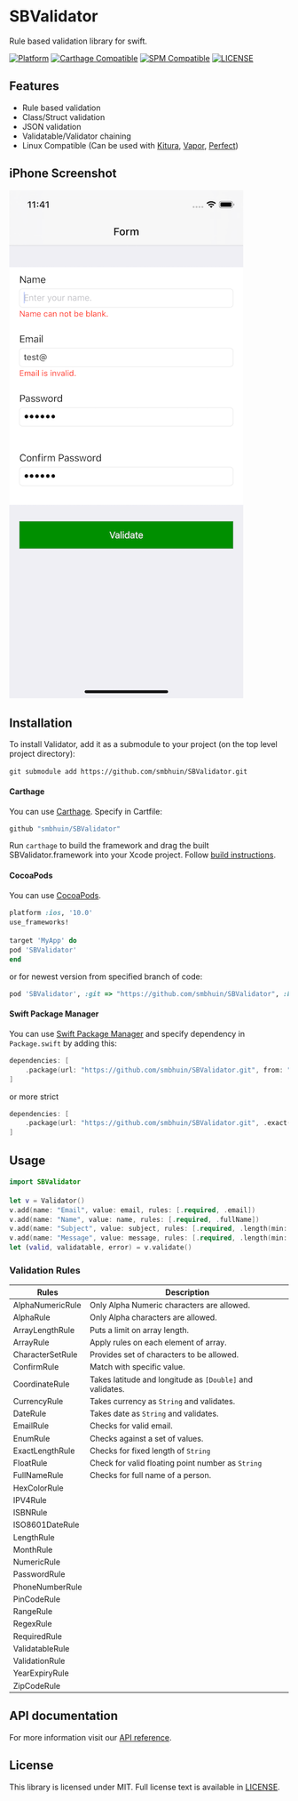 # SBValidator

Rule based validation library for swift.

[![Platform](https://img.shields.io/badge/Platforms-iOS%20%7C%20macOS%20%7C%20watchOS%20%7C%20tvOS%20%7C%20Linux-4E4E4E.svg?colorA=4BC51D)](#installation)
[![Carthage Compatible](https://img.shields.io/badge/Carthage-compatible-4BC51D.svg?style=flat)](#carthage)
[![SPM Compatible](https://img.shields.io/badge/SPM-compatible-4BC51D.svg?style=flat)](#spm)
[![LICENSE](https://img.shields.io/badge/License-MIT-4BC51D.svg?style=flat)](#license)

## Features

- Rule based validation
- Class/Struct validation
- JSON validation
- Validatable/Validator chaining
- Linux Compatible (Can be used with [Kitura](https://www.kitura.io), [Vapor](https://vapor.codes), [Perfect](https://perfect.org))

## iPhone Screenshot

![Screenshot](https://raw.githubusercontent.com/smbhuin/SBValidator/master/screenshot.png)

## Installation

To install Validator, add it as a submodule to your project (on the top level project directory):

`git submodule add https://github.com/smbhuin/SBValidator.git`

#### Carthage 
You can use [Carthage](https://github.com/Carthage/Carthage). 
Specify in Cartfile:

```ruby
github "smbhuin/SBValidator"
```

Run `carthage` to build the framework and drag the built SBValidator.framework into your Xcode project. Follow [build instructions](https://github.com/Carthage/Carthage#getting-started).

#### CocoaPods

You can use [CocoaPods](http://cocoapods.org/?q=SBValidator).

```ruby
platform :ios, '10.0'
use_frameworks!

target 'MyApp' do
pod 'SBValidator'
end
```

or for newest version from specified branch of code:

```ruby
pod 'SBValidator', :git => "https://github.com/smbhuin/SBValidator", :branch => "master"
```

#### Swift Package Manager

You can use [Swift Package Manager](https://swift.org/package-manager/) and specify dependency in `Package.swift` by adding this:

```swift
dependencies: [
    .package(url: "https://github.com/smbhuin/SBValidator.git", from: "2.0.1")
]
```

or more strict

```swift
dependencies: [
    .package(url: "https://github.com/smbhuin/SBValidator.git", .exact("2.0.1"))
]
```

## Usage

```swift
import SBValidator

let v = Validator()
v.add(name: "Email", value: email, rules: [.required, .email])
v.add(name: "Name", value: name, rules: [.required, .fullName])
v.add(name: "Subject", value: subject, rules: [.required, .length(min: 10, max: 200)])
v.add(name: "Message", value: message, rules: [.required, .length(min: 10, max: 2000)])
let (valid, validatable, error) = v.validate()
```

### Validation Rules

| Rules          | Description               |
| -------------- | ------------------------- |
| AlphaNumericRule | Only Alpha Numeric characters are allowed. |
| AlphaRule | Only Alpha characters are allowed. |
| ArrayLengthRule | Puts a limit on array length. |
| ArrayRule |Apply rules on each element of array.|
| CharacterSetRule |Provides set of characters to be allowed.|
| ConfirmRule |Match with specific value.|
| CoordinateRule |Takes latitude and longitude as `[Double]` and validates.|
| CurrencyRule |Takes currency as `String` and validates.|
| DateRule |Takes date as `String` and validates.|
| EmailRule |Checks for valid email.|
| EnumRule |Checks against a set of values.|
| ExactLengthRule |Checks for fixed length of `String`|
| FloatRule |Check for valid floating point number as `String`|
| FullNameRule |Checks for full name of a person.|
| HexColorRule ||
| IPV4Rule ||
| ISBNRule ||
| ISO8601DateRule ||
| LengthRule ||
| MonthRule ||
| NumericRule ||
| PasswordRule ||
| PhoneNumberRule ||
| PinCodeRule ||
| RangeRule ||
| RegexRule ||
| RequiredRule ||
| ValidatableRule ||
| ValidationRule ||
| YearExpiryRule ||
| ZipCodeRule ||

## API documentation

For more information visit our [API reference](https://smbhuin.github.io/SBValidator/).

## License

This library is licensed under MIT. Full license text is available in [LICENSE](https://github.com/smbhuin/SBValidator/blob/master/LICENSE).
